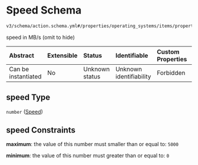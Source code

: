 # Speed Schema

```txt
v3/schema/action.schema.yml#/properties/operating_systems/items/properties/steps/items/properties/actions/items/oneOf/1/properties/core:info/properties/speed
```

speed in MB/s (omit to hide)

| Abstract            | Extensible | Status         | Identifiable            | Custom Properties | Additional Properties | Access Restrictions | Defined In                                                          |
| :------------------ | :--------- | :------------- | :---------------------- | :---------------- | :-------------------- | :------------------ | :------------------------------------------------------------------ |
| Can be instantiated | No         | Unknown status | Unknown identifiability | Forbidden         | Allowed               | none                | [device.schema.json*](../device.schema.json "open original schema") |

## speed Type

`number` ([Speed](device-properties-operating-systems-operating-system-properties-steps-step-properties-group-step-action-oneof-coreinfo-action-properties-coreinfo-action-properties-speed.md))

## speed Constraints

**maximum**: the value of this number must smaller than or equal to: `5000`

**minimum**: the value of this number must greater than or equal to: `0`
